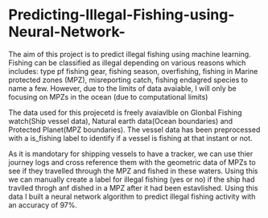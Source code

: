 # Predicting-Illegal-Fishing-using-Neural-Network-

The aim of this project is to predict illegal fishing using machine learning. Fishing can be classified as illegal depending on various reasons which includes: type pf fishing gear, fishing season, overfishing, fishing in Marine protected zones (MPZ), misreporting catch, fishing endagred species to name a few. However, due to the limits of data avaiable, I will only be focusing on MPZs in the ocean (due to computational limits) 

The data used for this projecetd is freely avaiavlble on Glonbal Fishing watch(Ship vessel data), Natural earth data(Ocean boundaries) and Protected Planet(MPZ boundaries). The vessel data has been preprocessed with a is_fishing label to identify if a vessel is fishing at that instant or not. 

As it is mandotary for shipping vessels to have a tracker, we can use thier journey logs and cross reference them with the geometric data of MPZs to see if they travelled through the MPZ and fished in these waters. Using this we can manually create a label for illegal fishing (yes or no) if the ship had travlled throgh anf dished in a MPZ after it had been estavlished. Using this data I built a neural network algorithm to predict illegal fishing activity with an accuracy of 97%.

